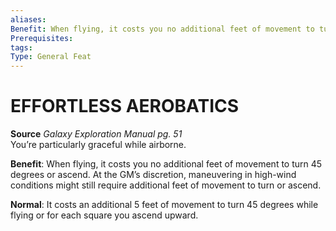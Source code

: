 ```yaml
---
aliases: 
Benefit: When flying, it costs you no additional feet of movement to turn 45 degrees or ascend. At the GM’s discretion, maneuvering in high-wind conditions might still require additional feet of movement to turn or ascend.
Prerequisites: 
tags: 
Type: General Feat
---
```

# EFFORTLESS AEROBATICS
**Source** _Galaxy Exploration Manual pg. 51_  
You’re particularly graceful while airborne.

**Benefit**: When flying, it costs you no additional feet of movement to turn 45 degrees or ascend. At the GM’s discretion, maneuvering in high-wind conditions might still require additional feet of movement to turn or ascend.

**Normal**: It costs an additional 5 feet of movement to turn 45 degrees while flying or for each square you ascend upward.